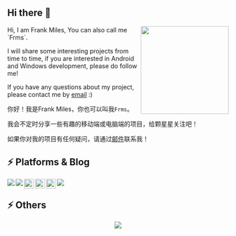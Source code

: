 ## Hi there 👋


<!--  <img align="right" alt="GIF" src="https://github.com/abhisheknaiidu/abhisheknaiidu/blob/master/code.gif?raw=true" width="250" height="160" />
  -->
 
<a href="https://www.deviantart.com/wendy13/art/Chii-Cat-89735448">
  <img align="right" width = 200 height = 200  src="http://5b0988e595225.cdn.sohucs.com/images/20181102/bc96e86be6304887ae7aa5a0265620e9.jpeg" />
 </a>
Hi, I am Frank Miles, You can also call me `Frms`. 

I will share some interesting projects from time to time, if you are interested in Android and Windows development, please do follow me!

If you have any questions about my project, please contact me by [email](3505826836@qq.com) :)

 
 你好！我是Frank Miles，你也可以叫我`Frms`。
 
 我会不定时分享一些有趣的移动端或电脑端的项目，给颗星星关注吧！
 
 如果你对我的项目有任何疑问，请通过[邮件](3505826836@qq.com)联系我！
 
## ⚡ Platforms & Blog

<a href="https://github.com/FrankMilesFrms/FrankMilesFrm">
 <img align="left" src="https://img.shields.io/badge/Windows-0078D6?style=for-the-badge&logo=windows&logoColor=white" />
</a>

<a href="https://github.com/FrankMilesFrms/FrankMilesFrm">
 <img align="left"  src="https://img.shields.io/badge/Android-3DDC84?style=for-the-badge&logo=android&logoColor=white" />
</a>

<a href="https://space.bilibili.com/73812271">
  <img align="left" width="22px" src="https://ts1.cn.mm.bing.net/th?id=ODLS.4ce7043c-066c-4c41-bb41-16101bee101b&w=24&h=24&o=6&pid=1.2" />
</a>

<a href="https://blog.csdn.net/qq_39751227">
  <img align="left" width="22px" src="https://ts1.cn.mm.bing.net/th?id=ODLS.0b3ab3c6-5a37-48a2-9392-fd2793d6c3ba&w=24&h=24&o=6&pid=1.2"/>
</a>

<a href="https://juejin.cn/user/92803470470573">
  <img align="left"  width="22px" src="https://ts1.cn.mm.bing.net/th?id=ODLS.e77e4ebd-d2e4-408e-a6af-771755cd7ea5&w=24&h=24&o=6&pid=1.2" />
</a>

![](https://visitor-badge.glitch.me/badge?page_id=FrankMiles)

## ⚡ Others

<div align="center"> 
 <img src="https://github-readme-stats.vercel.app/api/top-langs/?username=FrankMilesFrms&hide_title=true&hide_border=true&layout=compact&theme=graywhite" /> 
</div>

 
